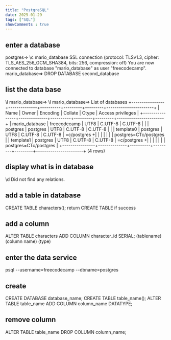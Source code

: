 ```yaml
---
title: "PostgreSQL"
date: 2025-01-29
tags: ["SQL"]
showComments : true
---
```

## enter a database
postgres=> \c mario_database
SSL connection (protocol: TLSv1.3, cipher: TLS_AES_256_GCM_SHA384, bits: 256, compression: off)
You are now connected to database "mario_database" as user "freecodecamp".
mario_database=> DROP DATABASE second_database 
## list the data base
\l
mario_database=> \l
mario_database=>                                    List of databases
+----------------+--------------+----------+---------+---------+-----------------------+
|      Name      |    Owner     | Encoding | Collate |  Ctype  |   Access privileges   |
+----------------+--------------+----------+---------+---------+-----------------------+
| mario_database | freecodecamp | UTF8     | C.UTF-8 | C.UTF-8 |                       |
| postgres       | postgres     | UTF8     | C.UTF-8 | C.UTF-8 |                       |
| template0      | postgres     | UTF8     | C.UTF-8 | C.UTF-8 | =c/postgres          +|
|                |              |          |         |         | postgres=CTc/postgres |
| template1      | postgres     | UTF8     | C.UTF-8 | C.UTF-8 | =c/postgres          +|
|                |              |          |         |         | postgres=CTc/postgres |
+----------------+--------------+----------+---------+---------+-----------------------+
(4 rows)
## display what is in database
\d
Did not find any relations.

## add a table in database
CREATE TABLE characters();
return  CREATE TABLE if success
## add a column
ALTER TABLE characters ADD COLUMN character_id SERIAL;
            (tablename)           (column name) (type)
## enter the data service
psql --username=freecodecamp --dbname=postgres
## create 
CREATE DATABASE database_name;
CREATE TABLE table_name();
ALTER TABLE table_name ADD COLUMN column_name DATATYPE;
## remove column
ALTER TABLE table_name DROP COLUMN column_name;